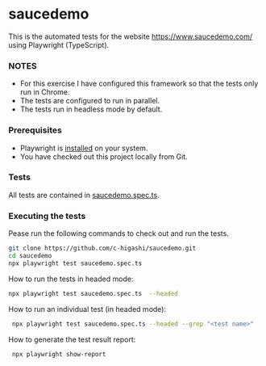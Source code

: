 # saucedemo

This is the automated tests for the website  https://www.saucedemo.com/ using Playwright (TypeScript).

### NOTES
- For this exercise I have configured this framework so that the tests only run in Chrome.
- The tests are configured to run in parallel.
- The tests run in headless mode by default.

### Prerequisites 
- Playwright is [installed](https://playwright.dev/docs/intro#installing-playwright) on your system.
- You have checked out this project locally from Git.

### Tests
All tests are contained in [saucedemo.spec.ts](./tests/saucedemo.spec.ts).

### Executing the tests
Pease run the following commands to check out and run the tests.
```bash
git clone https://github.com/c-higashi/saucedemo.git
cd saucedemo
npx playwright test saucedemo.spec.ts
```

How to run the tests in headed mode:
```bash
npx playwright test saucedemo.spec.ts  --headed
```

How to run an individual test (in headed mode): 
```bash
 npx playwright test saucedemo.spec.ts --headed --grep "<test name>"
```

How to generate the test result report:
```bash
 npx playwright show-report
```